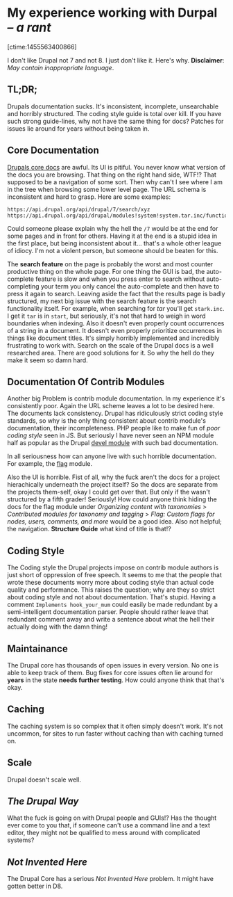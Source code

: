 # My experience working with Durpal _– a rant_

[ctime:1455563400866]

I don't like Drupal not 7 and not 8. I just don't like it. Here's why. **Disclaimer**: _May contain inappropriate language_.

## TL;DR;

Drupals documentation sucks. It's inconsistent, incomplete, unsearchable and horribly structured. The coding style guide is total over kill. If you have such strong guide-lines, why not have the same thing for docs? Patches for issues lie around for years without being taken in.

## Core Documentation

[Drupals core docs](https://api.drupal.org/api/drupal/7) are awful. Its UI is pitiful. You never know what version of the docs you are browsing. That thing on the right hand side, WTF!? That supposed to be a navigation of some sort. Then why can't I see where I am in the tree when browsing some lower level page. The URL schema is inconsistent and hard to grasp. Here are some examples:

```
https://api.drupal.org/api/drupal/7/search/xyz
https://api.drupal.org/api/drupal/modules!system!system.tar.inc/function/Archive_Tar%3A%3A_close/7
```

Could someone please explain why the hell the `/7` would be at the end for some pages and in front for others. Having it at the end is a stupid idea in the first place, but being inconsistent about it... that's a whole other league of idiocy. I'm not a violent person, but someone should be beaten for this.

The **search feature** on the page is probably the worst and most counter productive thing on the whole page. For one thing the GUI is bad, the auto-complete feature is slow and when you press enter to search without auto-completing your term you only cancel the auto-complete and then have to press it again to search. Leaving aside the fact that the results page is badly structured, my next big issue with the search feature is the search functionality itself. For example, when searching for _tar_ you'll get `stark.inc`. I get it `tar` is in `start`, but seriously, it's not that hard to weigh in word boundaries when indexing. Also it doesn't even properly count occurrences of a string in a document. It doesn't even properly prioritize occurrences in things like document titles. It's simply horribly implemented and incredibly frustrating to work with. Search on the scale of the Drupal docs is a well researched area. There are good solutions for it. So why the hell do they make it seem so damn hard.

## Documentation Of Contrib Modules

Another big Problem is contrib module documentation. In my experience it's consistently poor. Again the URL scheme leaves a lot to be desired here. The documents lack consistency. Drupal has ridiculously strict coding style standards, so why is the only thing consistent about contrib module's documentation, their incompleteness. PHP people like to make fun of _poor coding style_ seen in JS. But seriously I have never seen an NPM module half as popular as the Drupal [devel module](https://www.drupal.org/project/devel) with such bad documentation.

In all seriousness how can anyone live with such horrible documentation. For example, the [flag](https://www.drupal.org/documentation/modules/flag) module.

Also the UI is horrible. Fist of all, why the fuck aren't the docs for a project hierachically underneath the project itself? So the docs are separate from the projects them-self, okay I could get over that. But only if the wasn't structured by a fifth grader! Seriously! How could anyone think hiding the docs for the flag module under _Organizing content with taxonomies_ > _Contributed modules for taxonomy and tagging_ > _Flag: Custom flags for nodes, users, comments, and more_ would be a good idea. Also not helpful; the navigation. **Structure Guide** what kind of title is that!?

## Coding Style

The Coding style the Drupal projects impose on contrib module authors is just short of oppression of free speech. It seems to me that the people that wrote these documents worry more about coding style than actual code quality and performance. This raises the question; why are they so strict about coding style and not about documentation. That's stupid. Having a comment `Implements hook_your_mum` could easily be made redundant by a semi-intelligent documentation parser. People should rather leave that redundant comment away and write a sentence about what the hell their actually doing with the damn thing!

## Maintainance

The Drupal core has thousands of open issues in every version. No one is able to keep track of them. Bug fixes for core issues often lie around for **years** in the state **needs further testing**. How could anyone think that that's okay.

## Caching

The caching system is so complex that it often simply doesn't work. It's not uncommon, for sites to run faster without caching than with caching turned on.

## Scale

Drupal doesn't scale well.

## _The Drupal Way_

What the fuck is going on with Drupal people and GUIs!? Has the thought ever come to you that, if someone can't use a command line and a text editor, they might not be qualified to mess around with complicated systems?

## _Not Invented Here_

The Drupal Core has a serious _Not Invented Here_ problem. It might have gotten better in D8.

